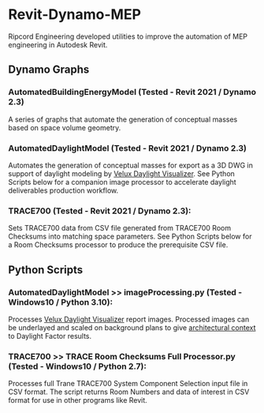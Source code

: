 # Revit-Dynamo-MEP
Ripcord Engineering developed utilities to improve the automation of MEP engineering in Autodesk Revit.

## Dynamo Graphs

### AutomatedBuildingEnergyModel (Tested - Revit 2021 / Dynamo 2.3)
A series of graphs that automate the generation of conceptual masses based on space volume geometry.

### AutomatedDaylightModel (Tested - Revit 2021 / Dynamo 2.3)
Automates the generation of conceptual masses for export as a 3D DWG in support of daylight modeling by [Velux Daylight Visualizer](https://www.velux.com/what-we-do/digital-tools/daylight-visualizer). See Python Scripts below for a companion image processor to accelerate daylight deliverables production workflow.

### TRACE700 (Tested - Revit 2021 / Dynamo 2.3):
Sets TRACE700 data from CSV file generated from TRACE700 Room Checksums into matching space parameters. See Python Scripts below for a Room Checksums processor to produce the prerequisite CSV file. 

## Python Scripts
### AutomatedDaylightModel >> imageProcessing.py (Tested - Windows10 / Python 3.10):
Processes [Velux Daylight Visualizer](https://www.velux.com/what-we-do/digital-tools/daylight-visualizer) report images. Processed images can be underlayed and scaled on background plans to give [architectural context](https://www.youtube.com/watch?v=J5ilicWeNCs) to Daylight Factor results.

### TRACE700 >> TRACE Room Checksums Full Processor.py (Tested - Windows10 / Python 2.7):
Processes full Trane TRACE700 System Component Selection input file in CSV format. The script returns Room Numbers and data of interest in CSV format for use in other programs like Revit.




